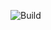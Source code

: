![Build](https://github.com/josephpredignac/decoupling_java_training/actions/workflows/build.yml/badge.svg)
